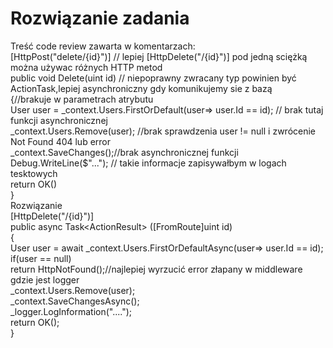 # Rozwiązanie zadania
Treść code review zawarta w komentarzach:<br />
[HttpPost("delete/{id}")] // lepiej [HttpDelete("/{id}")] pod jedną sciężką można używac różnych HTTP metod<br/>
public void Delete(uint id) // niepoprawny zwracany typ powinien być ActionTask,lepiej asynchroniczny gdy komunikujemy sie z bazą<br />
{//brakuje w parametrach atrybutu<br />
  User user = _context.Users.FirstOrDefault(user=> user.Id == id); // brak tutaj funkcji asynchronicznej<br />
  _context.Users.Remove(user); //brak sprawdzenia  user != null i zwrócenie  Not Found 404 lub error<br/>
  _context.SaveChanges();//brak asynchronicznej funkcji<br/>
  Debug.WriteLine($"..."); // takie informacje zapisywałbym w logach tesktowych<br/>
  return OK()<br />
}<br />
Rozwiązanie <br />
[HttpDelete("/{id}")]<br />
public async Task&lt;ActionResult&gt; ([FromRoute]uint id)<br />
{<br />
  User user = await _context.Users.FirstOrDefaultAsync(user=> user.Id == id);<br />
  if(user == null)<br />
    return HttpNotFound();//najlepiej wyrzucić error złapany w middleware gdzie jest logger<br />
  _context.Users.Remove(user);<br />
  _context.SaveChangesAsync();<br />
  _logger.LogInformation("....");<br />
  return OK();<br />
} </br>
<br />

